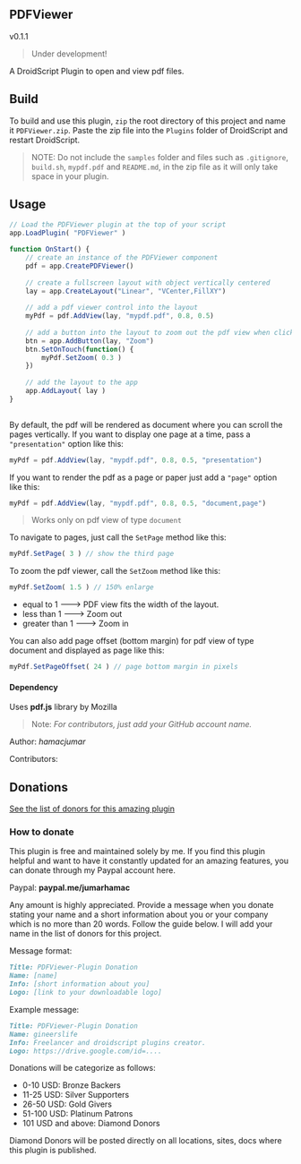 ## PDFViewer
v0.1.1

> Under development!

A DroidScript Plugin to open and view pdf files.

## Build
To build and use this plugin, `zip` the root directory of this project and name it `PDFViewer.zip`. Paste the zip file into the `Plugins` folder of DroidScript and restart DroidScript.

> NOTE: Do not include the `samples` folder and files such as `.gitignore`, `build.sh`, `mypdf.pdf` and `README.md`,  in the zip file as it will only take space in your plugin.

## Usage 
```js
// Load the PDFViewer plugin at the top of your script
app.LoadPlugin( "PDFViewer" )

function OnStart() {
    // create an instance of the PDFViewer component
    pdf = app.CreatePDFViewer()
    
    // create a fullscreen layout with object vertically centered
    lay = app.CreateLayout("Linear", "VCenter,FillXY")
    
    // add a pdf viewer control into the layout
    myPdf = pdf.AddView(lay, "mypdf.pdf", 0.8, 0.5)
    
    // add a button into the layout to zoom out the pdf view when click
    btn = app.AddButton(lay, "Zoom")
    btn.SetOnTouch(function() {
        myPdf.SetZoom( 0.3 )
    })
    
    // add the layout to the app
    app.AddLayout( lay )
}
    
```

By default, the pdf will be rendered as document where you can scroll the pages vertically.
If you want to display one page at a time, pass a `"presentation"` option like this:
```js
myPdf = pdf.AddView(lay, "mypdf.pdf", 0.8, 0.5, "presentation")
```
If you want to render the pdf as a page or paper just add a `"page"` option like this:
```js
myPdf = pdf.AddView(lay, "mypdf.pdf", 0.8, 0.5, "document,page")
```
> Works only on pdf view of type `document`

To navigate to pages, just call the `SetPage` method like this:
```js
myPdf.SetPage( 3 ) // show the third page
```
To zoom the pdf viewer, call the `SetZoom` method like this:
```js
myPdf.SetZoom( 1.5 ) // 150% enlarge
```
- equal to 1 ---> PDF view fits the width of the layout.
- less than 1 ---> Zoom out
- greater than 1 ---> Zoom in

You can also add page offset (bottom margin) for pdf view of type document and displayed as page like this:
```js
myPdf.SetPageOffset( 24 ) // page bottom margin in pixels
```

#### Dependency
Uses **pdf.js** library by Mozilla<br>


> Note: _For contributors, just add your GitHub account name._

Author: _hamacjumar_

Contributors: 


## Donations
[See the list of donors for this amazing plugin](https://pdfviewer-plugin-backers.firebaseapp.com/)

### How to donate
This plugin is free and maintained solely by me. If you find this plugin helpful and want to have it constantly updated for an amazing features, you can donate through my Paypal account here.

Paypal: **paypal.me/jumarhamac**

Any amount is highly appreciated. Provide a message when you donate stating your name and a short information about you or your company which is no more than 20 words. Follow the guide below. I will add your name in the list of donors for this project.

Message format:
```md
Title: PDFViewer-Plugin Donation
Name: [name]
Info: [short information about you]
Logo: [link to your downloadable logo]
```

Example message:
```md
Title: PDFViewer-Plugin Donation
Name: gineerslife
Info: Freelancer and droidscript plugins creator.
Logo: https://drive.google.com/id=....
```

Donations will be categorize as follows:
- 0-10 USD: Bronze Backers
- 11-25 USD: Silver Supporters
- 26-50 USD: Gold Givers
- 51-100 USD: Platinum Patrons
- 101 USD and above: Diamond Donors

Diamond Donors will be posted directly on all locations, sites, docs where this plugin is published.